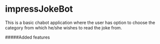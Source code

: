 # impressJokeBot
This is a basic chabot application where the user has option to choose the category from which he/she wishes to read the joke from.

#####Added features
